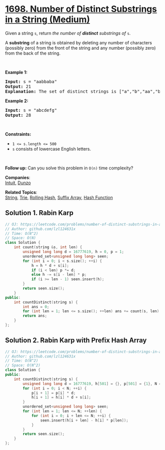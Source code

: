 # [1698. Number of Distinct Substrings in a String (Medium)](https://leetcode.com/problems/number-of-distinct-substrings-in-a-string/)

<p>Given a string <code>s</code>, return <em>the number of <strong>distinct</strong> substrings of</em>&nbsp;<code>s</code>.</p>

<p>A <strong>substring</strong> of a string is obtained by deleting any number of characters (possibly zero) from the front of the string and any number (possibly zero) from the back of the string.</p>

<p>&nbsp;</p>
<p><strong>Example 1:</strong></p>

<pre><strong>Input:</strong> s = "aabbaba"
<strong>Output:</strong> 21
<strong>Explanation:</strong> The set of distinct strings is ["a","b","aa","bb","ab","ba","aab","abb","bab","bba","aba","aabb","abba","bbab","baba","aabba","abbab","bbaba","aabbab","abbaba","aabbaba"]
</pre>

<p><strong>Example 2:</strong></p>

<pre><strong>Input:</strong> s = "abcdefg"
<strong>Output:</strong> 28
</pre>

<p>&nbsp;</p>
<p><strong>Constraints:</strong></p>

<ul>
	<li><code>1 &lt;= s.length &lt;= 500</code></li>
	<li><code>s</code> consists of lowercase English letters.</li>
</ul>

<p>&nbsp;</p>
<strong>Follow up:</strong> Can you solve this problem in <code>O(n)</code> time complexity?

**Companies**:  
[Intuit](https://leetcode.com/company/intuit), [Dunzo](https://leetcode.com/company/dunzo)

**Related Topics**:  
[String](https://leetcode.com/tag/string/), [Trie](https://leetcode.com/tag/trie/), [Rolling Hash](https://leetcode.com/tag/rolling-hash/), [Suffix Array](https://leetcode.com/tag/suffix-array/), [Hash Function](https://leetcode.com/tag/hash-function/)

## Solution 1. Rabin Karp

```cpp
// OJ: https://leetcode.com/problems/number-of-distinct-substrings-in-a-string/
// Author: github.com/lzl124631x
// Time: O(N^2)
// Space: O(N)
class Solution {
    int count(string &s, int len) {
        unsigned long long d = 16777619, h = 0, p = 1;
        unordered_set<unsigned long long> seen;
        for (int i = 0; i < s.size(); ++i) {
            h = h * d + s[i];
            if (i < len) p *= d;
            else h -= s[i - len] * p;
            if (i >= len - 1) seen.insert(h);
        }
        return seen.size();
    }
public:
    int countDistinct(string s) {
        int ans = 0;
        for (int len = 1; len <= s.size(); ++len) ans += count(s, len);
        return ans;
    }
};
```

## Solution 2. Rabin Karp with Prefix Hash Array

```cpp
// OJ: https://leetcode.com/problems/number-of-distinct-substrings-in-a-string/
// Author: github.com/lzl124631x
// Time: O(N^2)
// Space: O(N^2)
class Solution {
public:
    int countDistinct(string s) {
        unsigned long long d = 16777619, h[501] = {}, p[501] = {1}, N = s.size();
        for (int i = 0; i < N; ++i) {
            p[i + 1] = p[i] * d;
            h[i + 1] = h[i] * d + s[i];
        }
        unordered_set<unsigned long long> seen;
        for (int len = 1; len <= N; ++len) {
            for (int i = 0; i + len <= N; ++i) {
                seen.insert(h[i + len] - h[i] * p[len]);
            }
        }
        return seen.size();
    }
};
```